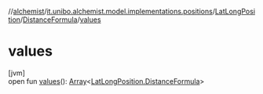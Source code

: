 //[alchemist](../../../../index.md)/[it.unibo.alchemist.model.implementations.positions](../../index.md)/[LatLongPosition](../index.md)/[DistanceFormula](index.md)/[values](values.md)

# values

[jvm]\
open fun [values](values.md)(): [Array](https://kotlinlang.org/api/latest/jvm/stdlib/kotlin/-array/index.html)<[LatLongPosition.DistanceFormula](index.md)>
